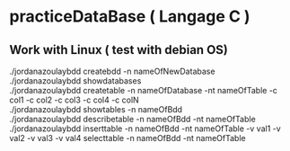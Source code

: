 # practiceDataBase ( Langage C )
## Work with Linux ( test with debian OS)

./jordanazoulaybdd createbdd -n nameOfNewDatabase <br />
./jordanazoulaybdd showdatabases <br />
./jordanazoulaybdd createtable -n nameOfDatabase -nt nameOfTable -c col1 -c col2 -c col3 -c col4 -c colN <br />
./jordanazoulaybdd showtables -n nameOfBdd <br />
./jordanazoulaybdd describetable -n nameOfBdd -nt nameOfTable <br />
./jordanazoulaybdd inserttable -n nameOfBdd -nt nameOfTable -v val1 -v val2 -v val3 -v val4 
selecttable -n nameOfBdd  -nt nameOfTable <br />
